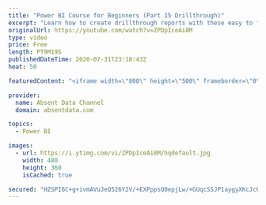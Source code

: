 ```yaml
---
title: "Power BI Course for Beginners (Part 15 Drillthrough)"
excerpt: "Learn how to create drillthrough reports with these easy to follow steps."
originalUrl: https://youtube.com/watch?v=ZPDpIceAi8M
type: video
price: Free
length: PT9M19S
publishedDateTime: 2020-07-31T23:18:43Z
heat: 50

featuredContent: "<iframe width=\"800\" height=\"500\" frameborder=\"0\" src=\"https://www.youtube.com/embed/ZPDpIceAi8M\" allow=\"accelerometer; autoplay; encrypted-media; gyroscope; picture-in-picture\" allowfullscreen></iframe>"

provider:
  name: Absent Data Channel
  domain: absentdata.com

topics:
  - Power BI

images:
  - url: https://i.ytimg.com/vi/ZPDpIceAi8M/hqdefault.jpg
    width: 480
    height: 360
    isCached: true

secured: "HZSPI6C+g+ivmAVuJeQ526Y2V/+EXPppsQ0epjLw/+GUqcSSJP1aygyXKcJcO0Wtqm62PzcxkZPuDczbXfS440WMf+BA/3FGIDHk3EiDT7tEq6IureT7MwLRtUVNFmqlVZjHgSfwghxFNvxC84lxqbqCa1j9l4E6BLLsJy7yvd+FOpdeVx2nJHuXHkFQEmIbWuVkZc/bsMbUJ0qnPnTksT0jt4BjPk9vUxS/ZJgak5kkE8C5uwcF4gC53vHT8ckjFOcnhV+Klw4nT+7YJIRi2LoF4PEt/Oy5mN0JvGZlnPCjZLTRdQQ3X7RF2MKQx/EduQIpDI4UdLJladDFvOJLOSobexvV97BoLa5LvQCoRiqIBpLY3PPekONBVLCa1bm7qFOkMjn/cLQ8kk7kHm7LvSrEmsxRb6mwvn+xsh+ff3k=;p+XUCTq6Xz2DVM+Mys+vUA=="
---
```


